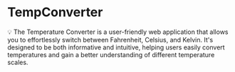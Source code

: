# TempConverter
💡 The Temperature Converter is a user-friendly web application that allows you to effortlessly switch between Fahrenheit, Celsius, and Kelvin. It's designed to be both informative and intuitive, helping users easily convert temperatures and gain a better understanding of different temperature scales.
